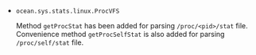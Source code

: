 * `ocean.sys.stats.linux.ProcVFS`

  Method `getProcStat` has been added for parsing `/proc/<pid>/stat` file.
  Convenience method `getProcSelfStat` is also added for parsing
  `/proc/self/stat` file.
